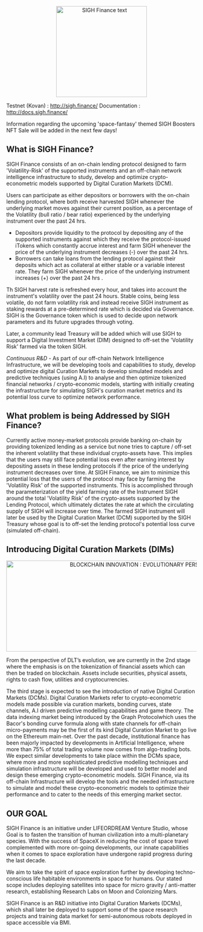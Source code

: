 <p align="center">
<img src="https://user-images.githubusercontent.com/53361416/106990423-3a8ee580-679a-11eb-9094-f275331c0919.png" alt="SIGH Finance text" width="240" height="240">
</p>

Testnet (Kovan) : http://sigh.finance/
Documentation : http://docs.sigh.finance/

Information regarding the upcoming 'space-fantasy' themed SIGH Boosters NFT Sale will be added in the next few days!

## What is SIGH Finance?
SIGH Finance consists of an on-chain lending protocol designed to farm 'Volatility-Risk' of the supported instruments and an off-chain network intelligence infrastructure to study, develop and optimize crypto-econometric models supported by Digital Curation Markets (DCM).

Users can participate as either depositors or borrowers with the on-chain lending protocol, where both receive harvested SIGH whenever the underlying market moves against their current position, as a percentage of the Volatility (bull ratio / bear ratio) experienced by the underlying instrument over the past 24 hrs. 
- Depositors provide liquidity to the protocol by depositing any of the supported instruments against which they receive the protocol-issued iTokens which constantly accrue interest and farm SIGH whenever the price of the underlying instrument decreases (-) over the past 24 hrs.
- Borrowers can take loans from the lending protocol against their deposits which act as collateral at either stable or a variable interest rate. They farm SIGH whenever the price of the underlying instrument increases (+) over the past 24 hrs .

Th SIGH harvest rate is refreshed every hour, and takes into account the instrument's volatility over the past 24 hours. Stable coins, being less volatile, do not farm volatility risk and instead receive SIGH instrument as staking rewards at a pre-determined rate which is decided via Governance. SIGH is the Governance token which is used to decide upon network parameters and its future upgrades through voting.

Later, a community lead Treasury will be added which will use SIGH to support a Digital Investment Market (DIM) designed to off-set the 'Volatility Risk' farmed via the token SIGH. 

_Continuous R&D_ - As part of our off-chain Network Intelligence Infrastructure, we will be developing tools and capabilities to study, develop and optimize digital Curation Markets to develop simulated models and predictive techniques (using A.I) to analyse and then optimize tokenized financial networks / crypto-economic models, starting with initially creating the infrastructure for simulating SIGH's curation market metrics and its potential loss curve to optimize network performance.

## What problem is being Addressed by SIGH Finance?
Currently active money-market protocols provide banking on-chain by providing tokenized lending as a service but none tries to capture / off-set the inherent volatility that these individual crypto-assets have. This implies that the users may still face potential loss even after earning interest by depositing assets in these lending protocols if the price of the underlying instrument decreases over time. 
At SIGH Finance, we aim to minimize this potential loss that the users of the protocol may face by farming the 'Volatility Risk' of the supported instruments. 
This is accomplished through the parameterization of the yield farming rate of the Instrument SIGH around the total 'Volatility Risk' of the crypto-assets supported by the Lending Protocol, which ultimately dictates the rate at which the circulating supply of SIGH will increase over time. 
The farmed SIGH instrument will later be used by the Digital Curation Market (DCM) supported by the SIGH Treasury whose goal is to off-set the lending protocol's potential loss curve (simulated off-chain).

## Introducing Digital Curation Markets (DIMs)
<p align="center">
<img src="https://user-images.githubusercontent.com/53361416/106991100-9312b280-679b-11eb-9b17-3667b00912e0.png" alt="BLOCKCHAIN INNOVATION : EVOLUTIONARY PERSPECTIVE" width="720" height="240">
</p>
From the perspective of DLT’s evolution, we are currently in the 2nd stage where the emphasis is on the tokenization of financial assets which can then be traded on blockchain. Assets include securities, physical assets, rights to cash flow, utilities and cryptocurrencies. 

 The third stage is expected to see the introduction of native Digital Curation Markets (DCMs). 
Digital Curation Markets refer to crypto-econometric models made possible via curation markets, bonding curves, state channels, A.I driven predictive modelling capabilities and game theory. The data indexing market being introduced by the Graph Protocolwhich uses the Bacor's bonding curve formula along with state channels for off-chain micro-payments may be the first of its kind Digital Curation Market to go live on the Ethereum main-net. 
Over the past decade, institutional finance has been majorly impacted by developments in Artificial Intelligence, where more than 75% of total trading volume now comes from algo-trading bots. We expect similar developments to take place within the DCMs space, where more and more sophisticated predictive modelling techniques and simulation infrastructure will be developed and used to better model and design these emerging crypto-econometric models. 
SIGH Finance, via its off-chain Infrastructure will develop the tools and the needed infrastructure to simulate and model these crypto-econometric models to optimize their performance and to cater to the needs of this emerging market sector.

## OUR GOAL
SIGH Finance is an initiative under LIFEORDREAM Venture Studio, whose Goal is to fasten the transition of human civilization into a multi-planetary species. With the success of SpaceX in reducing the cost of space travel complemented with more on-going developments, our innate capabilities when it comes to space exploration have undergone rapid progress during the last decade.

We aim to take the spirit of space exploration further by developing techno-conscious life habitable environments in space for humans.  Our stated scope includes deploying satellites into space for micro gravity / anti-matter research, establishing Research Labs on Moon and Colonizing Mars. 

SIGH Finance is an R&D initiative into Digital Curation Markets (DCMs), which shall later be deployed to support some of the space research projects and training data market for semi-autonomous robots deployed in space accessible via BMI.

